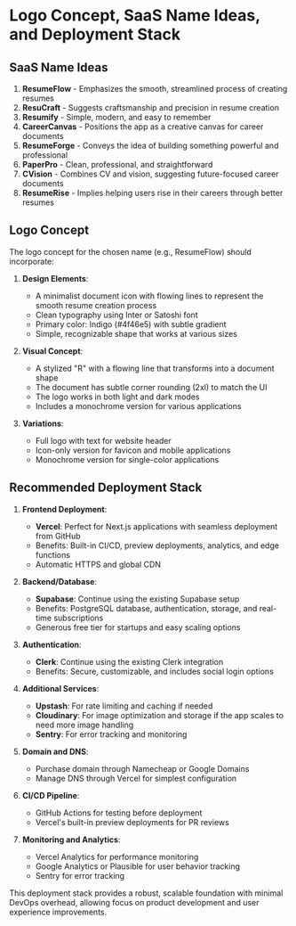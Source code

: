 # Logo Concept, SaaS Name Ideas, and Deployment Stack

## SaaS Name Ideas

1. **ResumeFlow** - Emphasizes the smooth, streamlined process of creating resumes
2. **ResuCraft** - Suggests craftsmanship and precision in resume creation
3. **Resumify** - Simple, modern, and easy to remember
4. **CareerCanvas** - Positions the app as a creative canvas for career documents
5. **ResumeForge** - Conveys the idea of building something powerful and professional
6. **PaperPro** - Clean, professional, and straightforward
7. **CVision** - Combines CV and vision, suggesting future-focused career documents
8. **ResumeRise** - Implies helping users rise in their careers through better resumes

## Logo Concept

The logo concept for the chosen name (e.g., ResumeFlow) should incorporate:

1. **Design Elements**:
   - A minimalist document icon with flowing lines to represent the smooth resume creation process
   - Clean typography using Inter or Satoshi font
   - Primary color: Indigo (#4f46e5) with subtle gradient
   - Simple, recognizable shape that works at various sizes

2. **Visual Concept**:
   - A stylized "R" with a flowing line that transforms into a document shape
   - The document has subtle corner rounding (2xl) to match the UI
   - The logo works in both light and dark modes
   - Includes a monochrome version for various applications

3. **Variations**:
   - Full logo with text for website header
   - Icon-only version for favicon and mobile applications
   - Monochrome version for single-color applications

## Recommended Deployment Stack

1. **Frontend Deployment**:
   - **Vercel**: Perfect for Next.js applications with seamless deployment from GitHub
   - Benefits: Built-in CI/CD, preview deployments, analytics, and edge functions
   - Automatic HTTPS and global CDN

2. **Backend/Database**:
   - **Supabase**: Continue using the existing Supabase setup
   - Benefits: PostgreSQL database, authentication, storage, and real-time subscriptions
   - Generous free tier for startups and easy scaling options

3. **Authentication**:
   - **Clerk**: Continue using the existing Clerk integration
   - Benefits: Secure, customizable, and includes social login options

4. **Additional Services**:
   - **Upstash**: For rate limiting and caching if needed
   - **Cloudinary**: For image optimization and storage if the app scales to need more image handling
   - **Sentry**: For error tracking and monitoring

5. **Domain and DNS**:
   - Purchase domain through Namecheap or Google Domains
   - Manage DNS through Vercel for simplest configuration

6. **CI/CD Pipeline**:
   - GitHub Actions for testing before deployment
   - Vercel's built-in preview deployments for PR reviews

7. **Monitoring and Analytics**:
   - Vercel Analytics for performance monitoring
   - Google Analytics or Plausible for user behavior tracking
   - Sentry for error tracking

This deployment stack provides a robust, scalable foundation with minimal DevOps overhead, allowing focus on product development and user experience improvements.

